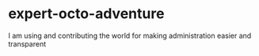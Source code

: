 # expert-octo-adventure
I am using and contributing the world for making administration easier and transparent

